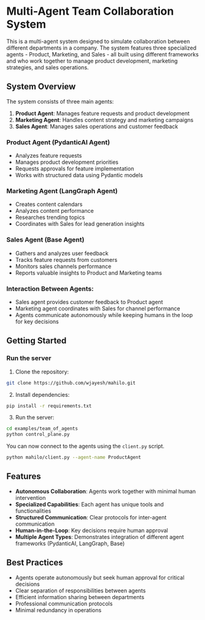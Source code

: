# Multi-Agent Team Collaboration System

This is a multi-agent system designed to simulate collaboration between different departments in a company. The system features three specialized agents - Product, Marketing, and Sales - all built using different frameworks and who work together to manage product development, marketing strategies, and sales operations.

## System Overview

The system consists of three main agents:

1. **Product Agent**: Manages feature requests and product development
2. **Marketing Agent**: Handles content strategy and marketing campaigns
3. **Sales Agent**: Manages sales operations and customer feedback

### Product Agent (PydanticAI Agent)
- Analyzes feature requests
- Manages product development priorities
- Requests approvals for feature implementation
- Works with structured data using Pydantic models

### Marketing Agent (LangGraph Agent)
- Creates content calendars
- Analyzes content performance
- Researches trending topics
- Coordinates with Sales for lead generation insights

### Sales Agent (Base Agent)
- Gathers and analyzes user feedback
- Tracks feature requests from customers
- Monitors sales channels performance
- Reports valuable insights to Product and Marketing teams

### Interaction Between Agents:
- Sales agent provides customer feedback to Product agent
- Marketing agent coordinates with Sales for channel performance
- Agents communicate autonomously while keeping humans in the loop for key decisions

## Getting Started

### Run the server

1. Clone the repository:
```bash
git clone https://github.com/wjayesh/mahilo.git
```

2. Install dependencies:
```bash
pip install -r requirements.txt
```

3. Run the server:
```bash
cd examples/team_of_agents
python control_plane.py
```

You can now connect to the agents using the `client.py` script.
```bash
python mahilo/client.py --agent-name ProductAgent
```

## Features

- **Autonomous Collaboration**: Agents work together with minimal human intervention
- **Specialized Capabilities**: Each agent has unique tools and functionalities
- **Structured Communication**: Clear protocols for inter-agent communication
- **Human-in-the-Loop**: Key decisions require human approval
- **Multiple Agent Types**: Demonstrates integration of different agent frameworks (PydanticAI, LangGraph, Base)

## Best Practices

- Agents operate autonomously but seek human approval for critical decisions
- Clear separation of responsibilities between agents
- Efficient information sharing between departments
- Professional communication protocols
- Minimal redundancy in operations
